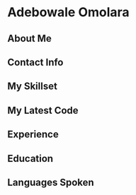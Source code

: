 # Adebowale Omolara


## About Me

## Contact Info

## My Skillset

## My Latest Code

## Experience 

## Education

## Languages Spoken

